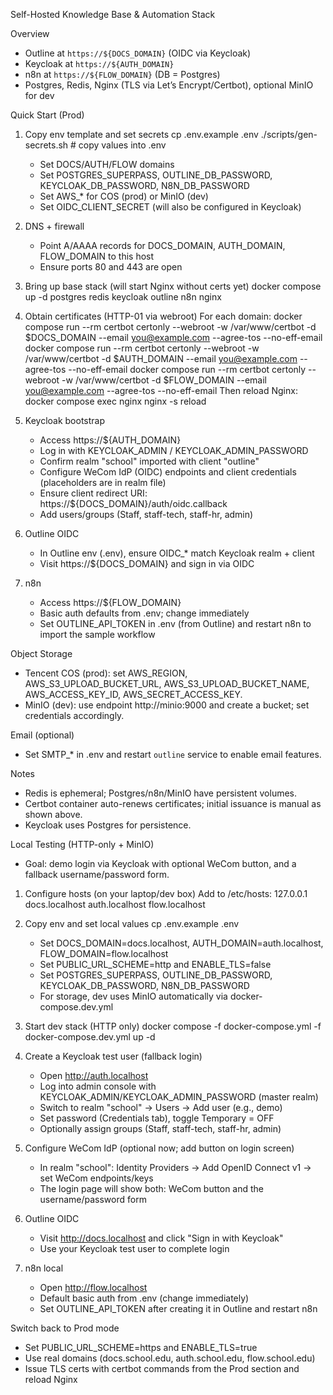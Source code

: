 Self-Hosted Knowledge Base & Automation Stack

Overview
- Outline at `https://${DOCS_DOMAIN}` (OIDC via Keycloak)
- Keycloak at `https://${AUTH_DOMAIN}`
- n8n at `https://${FLOW_DOMAIN}` (DB = Postgres)
- Postgres, Redis, Nginx (TLS via Let’s Encrypt/Certbot), optional MinIO for dev

Quick Start (Prod)
1) Copy env template and set secrets
   cp .env.example .env
   ./scripts/gen-secrets.sh  # copy values into .env
   - Set DOCS/AUTH/FLOW domains
   - Set POSTGRES_SUPERPASS, OUTLINE_DB_PASSWORD, KEYCLOAK_DB_PASSWORD, N8N_DB_PASSWORD
   - Set AWS_* for COS (prod) or MinIO (dev)
   - Set OIDC_CLIENT_SECRET (will also be configured in Keycloak)

2) DNS + firewall
   - Point A/AAAA records for DOCS_DOMAIN, AUTH_DOMAIN, FLOW_DOMAIN to this host
   - Ensure ports 80 and 443 are open

3) Bring up base stack (will start Nginx without certs yet)
   docker compose up -d postgres redis keycloak outline n8n nginx

4) Obtain certificates (HTTP-01 via webroot)
   For each domain:
   docker compose run --rm certbot certonly --webroot -w /var/www/certbot -d $DOCS_DOMAIN --email you@example.com --agree-tos --no-eff-email
   docker compose run --rm certbot certonly --webroot -w /var/www/certbot -d $AUTH_DOMAIN --email you@example.com --agree-tos --no-eff-email
   docker compose run --rm certbot certonly --webroot -w /var/www/certbot -d $FLOW_DOMAIN --email you@example.com --agree-tos --no-eff-email
   Then reload Nginx:
   docker compose exec nginx nginx -s reload

5) Keycloak bootstrap
   - Access https://${AUTH_DOMAIN}
   - Log in with KEYCLOAK_ADMIN / KEYCLOAK_ADMIN_PASSWORD
   - Confirm realm "school" imported with client "outline"
   - Configure WeCom IdP (OIDC) endpoints and client credentials (placeholders are in realm file)
   - Ensure client redirect URI: https://${DOCS_DOMAIN}/auth/oidc.callback
   - Add users/groups (Staff, staff-tech, staff-hr, admin)

6) Outline OIDC
   - In Outline env (.env), ensure OIDC_* match Keycloak realm + client
   - Visit https://${DOCS_DOMAIN} and sign in via OIDC

7) n8n
   - Access https://${FLOW_DOMAIN}
   - Basic auth defaults from .env; change immediately
   - Set OUTLINE_API_TOKEN in .env (from Outline) and restart n8n to import the sample workflow

Object Storage
- Tencent COS (prod): set AWS_REGION, AWS_S3_UPLOAD_BUCKET_URL, AWS_S3_UPLOAD_BUCKET_NAME, AWS_ACCESS_KEY_ID, AWS_SECRET_ACCESS_KEY.
- MinIO (dev): use endpoint http://minio:9000 and create a bucket; set credentials accordingly.

Email (optional)
- Set SMTP_* in .env and restart `outline` service to enable email features.

Notes
- Redis is ephemeral; Postgres/n8n/MinIO have persistent volumes.
- Certbot container auto-renews certificates; initial issuance is manual as shown above.
- Keycloak uses Postgres for persistence.

Local Testing (HTTP-only + MinIO)
- Goal: demo login via Keycloak with optional WeCom button, and a fallback username/password form.

1) Configure hosts (on your laptop/dev box)
   Add to /etc/hosts:
     127.0.0.1  docs.localhost auth.localhost flow.localhost

2) Copy env and set local values
   cp .env.example .env
   - Set DOCS_DOMAIN=docs.localhost, AUTH_DOMAIN=auth.localhost, FLOW_DOMAIN=flow.localhost
   - Set PUBLIC_URL_SCHEME=http and ENABLE_TLS=false
   - Set POSTGRES_SUPERPASS, OUTLINE_DB_PASSWORD, KEYCLOAK_DB_PASSWORD, N8N_DB_PASSWORD
   - For storage, dev uses MinIO automatically via docker-compose.dev.yml

3) Start dev stack (HTTP only)
   docker compose -f docker-compose.yml -f docker-compose.dev.yml up -d

4) Create a Keycloak test user (fallback login)
   - Open http://auth.localhost
   - Log into admin console with KEYCLOAK_ADMIN/KEYCLOAK_ADMIN_PASSWORD (master realm)
   - Switch to realm "school" → Users → Add user (e.g., demo)
   - Set password (Credentials tab), toggle Temporary = OFF
   - Optionally assign groups (Staff, staff-tech, staff-hr, admin)

5) Configure WeCom IdP (optional now; add button on login screen)
   - In realm "school": Identity Providers → Add OpenID Connect v1 → set WeCom endpoints/keys
   - The login page will show both: WeCom button and the username/password form

6) Outline OIDC
   - Visit http://docs.localhost and click "Sign in with Keycloak"
   - Use your Keycloak test user to complete login

7) n8n local
   - Open http://flow.localhost
   - Default basic auth from .env (change immediately)
   - Set OUTLINE_API_TOKEN after creating it in Outline and restart n8n

Switch back to Prod mode
- Set PUBLIC_URL_SCHEME=https and ENABLE_TLS=true
- Use real domains (docs.school.edu, auth.school.edu, flow.school.edu)
- Issue TLS certs with certbot commands from the Prod section and reload Nginx
